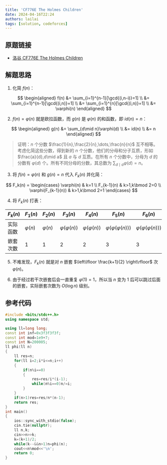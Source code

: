 ```yaml
---
title: 'CF776E The Holmes Children'
date: 2024-04-16T22:24
authors: lailai
tags: [solution, codeforces]
---
```


## 原题链接

- [洛谷 CF776E The Holmes Children](https://www.luogu.com.cn/problem/CF776E)

<!-- truncate -->

## 解题思路

1. 化简 $f(n)$：

$$
\begin{aligned}
f(n) &= \sum_{i=1}^{n-1}[\gcd{(i,n-i)}=1] \\
  &= \sum_{i=1}^{n-1}[\gcd{(i,n)}=1] \\
  &= \sum_{i=1}^{n}[\gcd{(i,n)}=1] \\
  &= \varphi(n)
\end{aligned}
$$

2. $f(n)=\varphi(n)$ 就是欧拉函数，而 $g(n)$ 是 $\varphi(n)$ 的和函数，即 $id(n)=n$：

$$
\begin{aligned}
g(n) &= \sum_{d\mid n}\varphi(d) \\
  &= id(n) \\
  &= n
\end{aligned}
$$

> 证明：$n$ 个分数 $\frac{1}{n},\frac{2}{n},\dots,\frac{n}{n}$ 互不相等。考虑化简这些分数，得到新的 $n$ 个分数，他们的分母和分子互质，形如 $\frac{a}{d},d\mid a$ 且 $a$ 与 $d$ 互质。在所有 $n$ 个分数中，分母为 $d$ 的分数有 $\varphi(d)$ 个。所有不同分母的分数，其总数为 $\sum_{d\mid a}\varphi(d)=n$。

3. 将 $f(n)=\varphi(n)$ 和 $g(n)=n$ 代入 $F_k(n)$ 并化简：

$$
F_k(n) = \begin{cases}
  \varphi(n) & k=1 \\
  F_{k-1}(n) & k>1,k\bmod 2=0 \\
  \varphi(F_{k-1}(n)) & k>1,k\bmod 2=1
\end{cases}
$$

4. 将 $F_k(n)$ 打表：

| $F_k(n)$ | $F_1(n)$     | $F_2(n)$     | $F_3(n)$              | $F_4(n)$              | $F_5(n)$                       | $F_6(n)$                       | $F_7(n)$                                | $F_8(n)$                                |
| -------- | ------------ | ------------ | --------------------- | --------------------- | ------------------------------ | ------------------------------ | --------------------------------------- | --------------------------------------- |
| 实际函数 | $\varphi(n)$ | $\varphi(n)$ | $\varphi(\varphi(n))$ | $\varphi(\varphi(n))$ | $\varphi(\varphi(\varphi(n)))$ | $\varphi(\varphi(\varphi(n)))$ | $\varphi(\varphi(\varphi(\varphi(n))))$ | $\varphi(\varphi(\varphi(\varphi(n))))$ |
| 嵌套次数 | $1$          | $1$          | $2$                   | $2$                   | $3$                            | $3$                            | $4$                                     | $4$                                     |

5. 不难发现，$F_k(n)$ 就是对 $n$ 嵌套 $\left\lfloor \frac{k+1}{2} \right\rfloor$ 次 $\varphi(n)$。

6. 由于经过若干次嵌套后会一直重复 $\varphi(1)=1$，所以当 $n$ 变为 $1$ 后可以跳过后面的嵌套，实际嵌套次数为 $O(\log{n})$ 级别。

## 参考代码

```cpp
#include <bits/stdc++.h>
using namespace std;

using ll=long long;
const int inf=0x3f3f3f3f;
const int mod=1e9+7;
const int N=200005;
ll phi(ll n)
{
    ll res=n;
    for(ll i=2;i*i<=n;i++)
    {
        if(n%i==0)
        {
            res=res/i*(i-1);
            while(n%i==0)n/=i;
    	}
    }
    if(n>1)res=res/n*(n-1);
    return res;
}
int main()
{
    ios::sync_with_stdio(false);
    cin.tie(nullptr);
    ll n,k;
    cin>>n>>k;
    k=(k+1)/2;
    while(k--&&n>1)n=phi(n);
    cout<<n%mod<<'\n';
    return 0;
}
```
